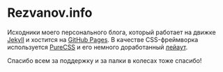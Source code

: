 Rezvanov.info
=============

Исходники моего персонального блога, который работает на движке [Jekyll](http://jekyllrb.com/) и хостится на [GitHub Pages](https://pages.github.com/). В качестве CSS-фреймворка используется [PureCSS](http://purecss.io) и его немного доработанный [лейаут](http://purecss.io/layouts/blog/).

Спасибо всем за поддержку и за палки в колесах тоже спасибо!
